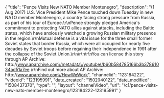 {
    "title": "Pence Visits New NATO Member Montenegro",
    "description": "(1 Aug 2017) U.S. Vice President Mike Pence touched down Tuesday in new NATO member Montenegro, a country facing strong pressure from Russia, as part of his tour of Europe.\r\nPence strongly pledged America's commitment to protecting NATO allies against attacks, including the Baltic states, which have anxiously watched a growing Russian military presence in the region.\r\nMutual defense is a vital issue for the three small former Soviet states that border Russia, which were all occupied for nearly five decades by Soviet troops before regaining their independence in 1991 after the collapse of the Soviet Union.\r\n\r\n\r\nYou can license this story through AP Archive: http:\/\/www.aparchive.com\/metadata\/youtube\/b60b584785166b3b37861034ad51a7ee \r\nFind out more about AP Archive: http:\/\/www.aparchive.com\/HowWeWork",
    "channelid": "123184222",
    "videoid": "123195991",
    "date_created": "1502040122",
    "date_modified": "1508437370",
    "type": "",
    "layout": "channelVideo",
    "url": "\/c1\/pence-visits-new-nato-member-montenegro\/123184222-123195991"
}